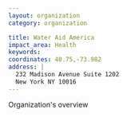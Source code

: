 ```yaml
---
layout: organization
category: organization

title: Water Aid America
impact_area: Health
keywords: 
coordinates: 40.75,-73.982
address: |
  232 Madison Avenue Suite 1202
  New York NY 10016
---
```

Organization's overview
